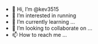 - 👋 Hi, I’m @kev3515
- 👀 I’m interested in running
- 🌱 I’m currently learning ...
- 💞️ I’m looking to collaborate on ...
- 📫 How to reach me ...

<!---
kev3515/kev3515 is a ✨ special ✨ repository because its `README.md` (this file) appears on your GitHub profile.
You can click the Preview link to take a look at your changes.
--->
